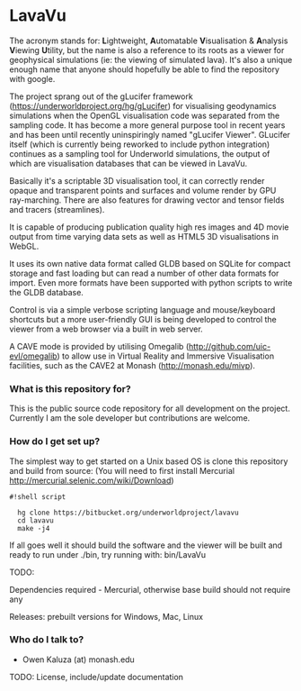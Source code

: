 # LavaVu #

The acronym stands for: **L**ightweight, **A**utomatable  **V**isualisation & **A**nalysis **V**iewing **U**tility, but the name is also a reference to its roots as a viewer for geophysical simulations (ie: the viewing of simulated lava). It's also a unique enough name that anyone should hopefully be able to find the repository with google.

The project sprang out of the gLucifer framework (https://underworldproject.org/hg/gLucifer) for visualising geodynamics simulations when the OpenGL visualisation code was separated from the sampling code. It has become a more general purpose tool in recent years and has been until recently uninspiringly named "gLucifer Viewer".
GLucifer itself (which is currently being reworked to include python integration) continues as a sampling tool for Underworld simulations, the output of which are visualisation databases that can be viewed in LavaVu.

Basically it's a scriptable 3D visualisation tool, it can correctly render opaque and transparent points and surfaces and volume render by GPU ray-marching. There are also features for drawing vector and tensor fields and tracers (streamlines).

It is capable of producing publication quality high res images and 4D movie output from time varying data sets as well as HTML5 3D visualisations in WebGL.

It uses its own native data format called GLDB based on SQLite for compact storage and fast loading but can read a number of other data formats for import. Even more formats have been supported with python scripts to write the GLDB database.

Control is via a simple verbose scripting language and mouse/keyboard shortcuts but a more user-friendly GUI is being developed to control the viewer from a web browser via a built in web server.

A CAVE mode is provided by utilising Omegalib (http://github.com/uic-evl/omegalib) to allow use in Virtual Reality and Immersive Visualisation facilities, such as the CAVE2 at Monash (http://monash.edu/mivp).

### What is this repository for? ###

This is the public source code repository for all development on the project.
Currently I am the sole developer but contributions are welcome.

### How do I get set up? ###

The simplest way to get started on a Unix based OS is clone this repository and build from source:
(You will need to first install Mercurial http://mercurial.selenic.com/wiki/Download)

```
#!shell script

  hg clone https://bitbucket.org/underworldproject/lavavu
  cd lavavu
  make -j4
```


If all goes well it should build the software and the viewer will be built and ready to run under ./bin, try running with:
  bin/LavaVu

TODO:

Dependencies required - Mercurial, otherwise base build should not require any

Releases: prebuilt versions for Windows, Mac, Linux

### Who do I talk to? ###

* Owen Kaluza (at) monash.edu

TODO: 
License, include/update documentation
